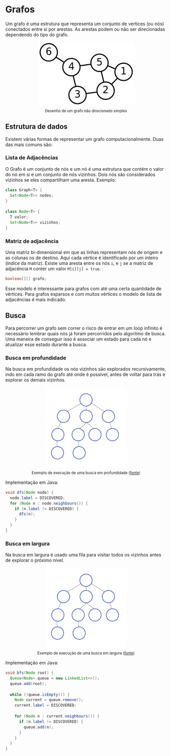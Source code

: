 # Grafos

Um grafo é uma estrutura que representa um conjunto de vertices (ou nós) conectados entre si por arestas. As arestas podem ou não ser direcionadas dependendo do tipo do grafo.

<p align="center"><img src="../imgs/6n-graf.png?raw=true" alt="Simple Graph" title="Simple Graph"><br><sub>Desenho de um grafo não direcionado simples</sub></p>

## Estrutura de dados

Existem várias formas de representar um grafo computacionalmente. Duas das mais comuns são:

### Lista de Adjacências
O Grafo é um conjunto de nós e um nó é uma estrutura que contém o valor do nó em si e um conjunto de nós vizinhos. Dois nós são considerados vizinhos se eles compartilham uma aresta. Exemplo:

```Java
class Graph<T> {
  Set<Node<T>> nodes;
}

class Node<T> {
  T valor;
  Set<Node<T>> vizinhos;
}
```
### Matriz de adjacência
Uma matriz bi-dimensional em que as linhas representam nós de origem e as colunas os de destino. Aqui cada vértice é identificado por um inteiro (índice da matriz). Existe uma aresta entre os nós `i`, e `j` se a matriz de adjacência `M` conter um valor `M[i][j] = true`.

```Java
boolean[][] grafo;
```

Esse modelo é interessante para grafos com até uma certa quantidade de vértices. Para grafos esparsos e com muitos vértices o modelo de lista de adjacências é mais indicado.

## Busca

Para percorrer um grafo sem correr o risco de entrar em um loop infinito é necessário lembrar quais nós já foram percorridos pelo algoritmo de busca. Uma maneira de conseguir isso é associar um estado para cada nó e atualizar esse estado durante a busca.

### Busca em profundidade

Na busca em profundidade os nós vizinhos são explorados recursivamente, indo em cada ramo do grafo até onde é possível, antes de voltar para trás e explorar os demais vizinhos.

<p align="center"><img src="../imgs/depth-first-search.gif?raw=true" alt="Depth first search example" title="Depth first search example" width="250px" height="250px"><br><sub>Exemplo de execução de uma busca em profundidade (<a href="https://commons.wikimedia.org/wiki/File:Depth-First-Search.gif">fonte</a>)</sub></p>

Implementação em Java:

```Java
void dfs(Node node) {
  node.label = DISCOVERED;
  for (Node n : node.neighbours()) {
    if (n.label != DISCOVERED) {
      dfs(n);
    }
  }
}
```

### Busca em largura

Na busca em largura é usado uma fila para visitar todos os vizinhos antes de explorar o próximo nível.

<p align="center"><img src="../imgs/breadth-first-search.gif?raw=true" alt="Breadth first search example" title="Breadth first search example" width="250px" height="250px"><br><sub>Exemplo de execução de uma busca em largura (<a href="https://commons.wikimedia.org/wiki/File:Breadth-First-Search-Algorithm.gif">fonte</a>)</sub></p>

Implementação em Java:

```Java
void bfs(Node root) {
  Queue<Node> queue = new LinkedList<>();
  queue.add(root);

  while (!queue.isEmpty()) {
    Node current = queue.remove();
    current.label = DISCOVERED;

    for (Node n : current.neighbours()) {
      if (n.label != DISCOVERED) {
        queue.add(n);
      }
    }
  }
}
```
